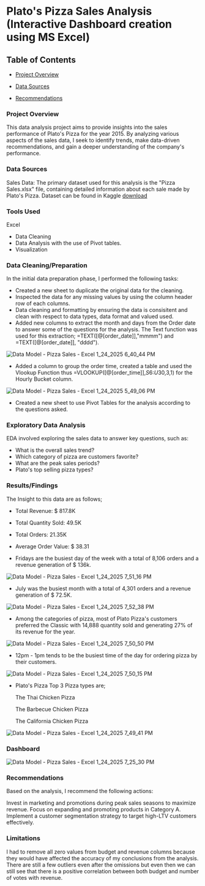 # Plato's Pizza Sales Analysis (Interactive Dashboard creation using MS Excel)

## Table of Contents

- [Project Overview](#project-overview)

- [Data Sources](#data-sources)

- [Recommendations](#recommendations)


### Project Overview

This data analysis project aims to provide insights into the sales performance of Plato's Pizza for the year 2015. By analyzing various aspects of the sales data, I seek to identify trends, make data-driven recommendations, and gain a deeper understanding of the company's performance. 


### Data Sources
Sales Data: The primary dataset used for this analysis is the "Pizza Sales.xlsx" file, containing detailed information about each sale made by Plato's Pizza.
Dataset can be found in Kaggle [download](https://www.kaggle.com/datasets/shilongzhuang/pizza-sales)

### Tools Used
Excel 
- Data Cleaning
- Data Analysis with the use of Pivot tables.
- Visualization

### Data Cleaning/Preparation
In the initial data preparation phase, I performed the following tasks:

- Created a new sheet to duplicate the original data for the cleaning.
- Inspected the data for any missing values by using the column header row of each columns.
- Data cleaning and formatting by ensuring the data is consisitent and clean with respect to data types, data format and valued used.
- Added new columns to extract the month and days from the Order date to answer some of the questions for the analysis. The Text function was used for this extraction; =TEXT([@[order_date]],"mmmm") and =TEXT([@[order_date]], "dddd").

![Data Model - Pizza Sales - Excel 1_24_2025 6_40_44 PM](https://github.com/user-attachments/assets/0c609f73-16a6-45ef-b878-164ce9bc763d)


- Added a column to group the order time, created a table and used the Vlookup Function thus =VLOOKUP([@[order_time]],$S$6:$U$30,3,1) for the Hourly Bucket column.
  
 ![Data Model - Pizza Sales - Excel 1_24_2025 5_49_06 PM](https://github.com/user-attachments/assets/a1a5f796-9e63-450a-887a-2d1701d34ecb)

- Created a new sheet to use Pivot Tables for the analysis according to the questions asked.

### Exploratory Data Analysis
EDA involved exploring the sales data to answer key questions, such as:

- What is the overall sales trend?
- Which category of pizza are customers favorite?
- What are the peak sales periods?
- Plato's top selling pizza types?


### Results/Findings
The Insight to this data are as follows;

- Total Revenue: $ 817.8K
- Total Quantity Sold: 49.5K
- Total Orders: 21.35K
- Average Order Value: $ 38.31

- Fridays are the busiest day of the week with a total of 8,106 orders and a revenue generation of $ 136k.
  

![Data Model - Pizza Sales - Excel 1_24_2025 7_51_16 PM](https://github.com/user-attachments/assets/68b785d3-98ff-4a52-aa13-fec7ffb1566f)



- July was the busiest month with a total of 4,301 orders and a revenue generation of $ 72.5K.
  

![Data Model - Pizza Sales - Excel 1_24_2025 7_52_38 PM](https://github.com/user-attachments/assets/4c7daf5c-4413-4b3c-97d9-9e98d75c1d5b)



- Among the categories of pizza, most of Plato Pizza's customers preferred the Classic with 14,888 quantity sold and generating 27% of its revenue for the year.


![Data Model - Pizza Sales - Excel 1_24_2025 7_50_50 PM](https://github.com/user-attachments/assets/1237936e-8846-4829-9cc9-5d5fdc123d5e)


- 12pm - 1pm tends to be the busiest time of the day for ordering pizza by their customers.
  

![Data Model - Pizza Sales - Excel 1_24_2025 7_50_15 PM](https://github.com/user-attachments/assets/d7c5e58d-fc65-4f5b-8098-ee58536e43f6)


- Plato's Pizza Top 3 Pizza types are;
  
   The Thai Chicken Pizza
  
   The Barbecue Chicken Pizza
  
   The California Chicken Pizza



![Data Model - Pizza Sales - Excel 1_24_2025 7_49_41 PM](https://github.com/user-attachments/assets/a5672950-2fe1-4bc0-97a1-0b5f6c530286)


### Dashboard

![Data Model - Pizza Sales - Excel 1_24_2025 7_25_30 PM](https://github.com/user-attachments/assets/94fedf2e-ddb6-4773-a5ad-725f8b36cd5f)


  
### Recommendations
Based on the analysis, I recommend the following actions:

Invest in marketing and promotions during peak sales seasons to maximize revenue.
Focus on expanding and promoting products in Category A.
Implement a customer segmentation strategy to target high-LTV customers effectively.

### Limitations
I had to remove all zero values from budget and revenue columns because they would have affected the accuracy of my conclusions from the analysis. There are still a few outliers even after the omissions but even then we can still see that there is a positive correlation between both budget and number of votes with revenue.

